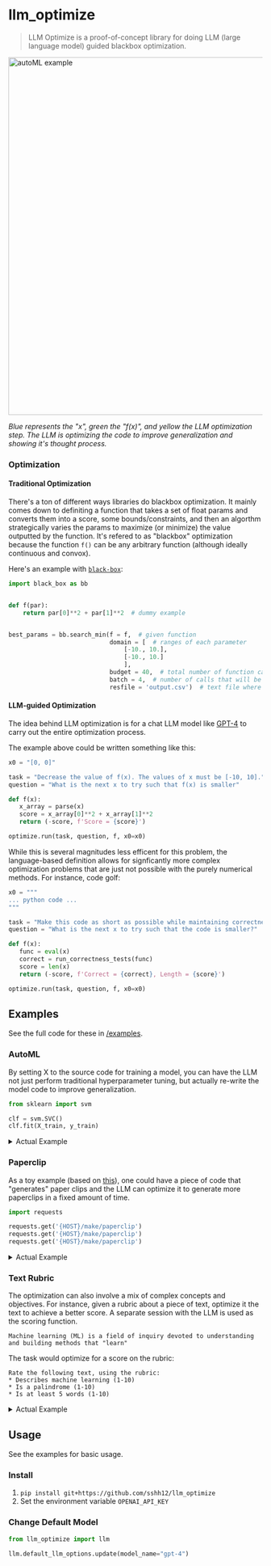 # llm_optimize

> LLM Optimize is a proof-of-concept library for doing LLM (large language model) guided blackbox optimization.

<img width="708" alt="autoML example" src="https://user-images.githubusercontent.com/6625384/230801505-a970080c-796f-4996-8f57-b1feae40376c.png">

_Blue represents the "x", green the "f(x)", and yellow the LLM optimization step. The LLM is optimizing the code to improve generalization and showing it's thought process._

### Optimization

#### Traditional Optimization

There's a ton of different ways libraries do blackbox optimization. It mainly comes down to definiting a function that takes a set of float params and converts them into a score, some bounds/constraints, and then an algorthm strategically varies the params to maximize (or minimize) the value outputted by the function. It's refered to as "blackbox" optimization because the function `f()` can be any arbitrary function (although ideally continuous and convox).

Here's an example with [`black-box`](https://pypi.org/project/black-box/):

```python
import black_box as bb


def f(par):
    return par[0]**2 + par[1]**2  # dummy example


best_params = bb.search_min(f = f,  # given function
                            domain = [  # ranges of each parameter
                                [-10., 10.],
                                [-10., 10.]
                                ],
                            budget = 40,  # total number of function calls available
                            batch = 4,  # number of calls that will be evaluated in parallel
                            resfile = 'output.csv')  # text file where results will be saved
```

#### LLM-guided Optimization

The idea behind LLM optimization is for a chat LLM model like [GPT-4](https://cdn.openai.com/papers/gpt-4.pdf) to carry out the entire optimization process.

The example above could be written something like this:

```python
x0 = "[0, 0]"

task = "Decrease the value of f(x). The values of x must be [-10, 10]."
question = "What is the next x to try such that f(x) is smaller"

def f(x):
   x_array = parse(x)
   score = x_array[0]**2 + x_array[1]**2
   return (-score, f'Score = {score}')

optimize.run(task, question, f, x0=x0)
```

While this is several magnitudes less efficent for this problem, the language-based definition allows for signficantly more complex optimization problems that are just not possible with the purely numerical methods. For instance, code golf:

```python
x0 = """
... python code ...
"""

task = "Make this code as short as possible while maintaining correctness"
question = "What is the next x to try such that the code is smaller?"

def f(x):
   func = eval(x)
   correct = run_correctness_tests(func)
   score = len(x)
   return (-score, f'Correct = {correct}, Length = {score}')

optimize.run(task, question, f, x0=x0)
```

## Examples

See the full code for these in [/examples](https://github.com/sshh12/llm_optimize/tree/main/examples).

### AutoML

By setting X to the source code for training a model, you can have the LLM not just perform traditional hyperparameter tuning, but actually re-write the model code to improve generalization.

```python
from sklearn import svm

clf = svm.SVC()
clf.fit(X_train, y_train)
```

<details>
<summary>Actual Example</summary>

```python
# https://scikit-learn.org/stable/auto_examples/classification/plot_digits_classification.html
from sklearn.datasets import load_digits
from sklearn.model_selection import train_test_split

from llm_optimize import optimize, eval_utils

digits = load_digits()
n_samples = len(digits.images)
data = digits.images.reshape((n_samples, -1))

X_train, X_test, y_train, y_test = train_test_split(data, digits.target, test_size=0.5, shuffle=False)

x0 = """
from sklearn import svm

clf = svm.SVC()
clf.fit(X_train, y_train)
"""

TASK = f"""
You will be given sklearn modeling code as the input to optimize.

Vary functions, imports, arguments, model type, etc to perform this task to the best of your abilities.

Rules:
* The script should always create a "clf" variable that is a sklearn estimator
* "clf" should always be set to the best estimator
* Do not use models that are not builtin to sklearn (do not pip install!)
* Be sure to include relevant sklearn imports
* Do not try to compute the test score

Hints:
* X_train.shape == {X_train.shape}
* n_samples == {n_samples}
"""

QUESTION = """
What is the next x to try such that the test score increases and the model better generalizes?
"""


def train_model(script):
    try:
        result = eval_utils.exec_with_timeout_unsafe(
            script, {"X_train": X_train, "y_train": y_train}, ["clf"], timeout_secs=60
        )
        clf = result["clf"]
        score = clf.score(X_test, y_test)
        return (score, f"Test Set Score = {score}")
    except Exception as e:
        return (0.0, "Exception " + str(e))


if __name__ == "__main__":
    best_code = optimize.run(TASK, QUESTION, train_model, x0=x0, stop_score=1.0, max_steps=3)
    print(best_code)

```

</details>

### Paperclip

As a toy example (based on [this](https://www.lesswrong.com/tag/squiggle-maximizer-formerly-paperclip-maximizer)), one could have a piece of code that "generates" paper clips and the LLM can optimize it to generate more paperclips in a fixed amount of time.

```python
import requests

requests.get('{HOST}/make/paperclip')
requests.get('{HOST}/make/paperclip')
requests.get('{HOST}/make/paperclip')
```

<details>
<summary>Actual Example</summary>

```python
import subprocess
import requests
import time

from llm_optimize import optimize, eval_utils

TIMEOUT = 30
HOST = "http://localhost:8800"

x0 = f"""
import requests

requests.get('{HOST}/make/paperclip')
requests.get('{HOST}/make/paperclip')
requests.get('{HOST}/make/paperclip')
"""

TASK = f"""
You are a python agent tasked with generating code to create the most paperclips in {TIMEOUT} seconds.

The paperclips are generated by making a GET request with `paperclip` to a local flask HTTP server.

Very functions, imports, threading, processing to generate as many paperclips as possible.

Rules:
* Only use python3.8 builtins and the requests library (no pip install)
* You must make requests to {HOST}
* If the script timeouts, you make no paperclips
"""

QUESTION = """
What is the next x to try such that more paper clips are generated?
"""


def run_factory(script):
    requests.get(f"{HOST}/reset")
    start = time.time()
    try:
        eval_utils.exec_temp_script_unsafe(script, timeout=TIMEOUT + 5)
        assets = requests.get(f"{HOST}/assets").json()
        score = assets.get("paperclip", 0)
        time_elapsed = time.time() - start
        return (
            score,
            f"Factory Assets = {assets}, Time = {time_elapsed:.3f}s, Paperclips Generated = {score}",
        )
    except RuntimeError as e:
        return (0.0, repr(e))
    except subprocess.TimeoutExpired:
        time_elapsed = time.time() - start
        return (0.0, f"Timeout, Time = {time_elapsed:.3f}s")


if __name__ == "__main__":
    best_code = optimize.run(TASK, QUESTION, run_factory, x0=x0, stop_score=1e9, max_steps=10)
    print(best_code)

```

</details>

### Text Rubric

The optimization can also involve a mix of complex concepts and objectives. For instance, given a rubric about a piece of text, optimize it the text to achieve a better score. A separate session with the LLM is used as the scoring function.

```
Machine learning (ML) is a field of inquiry devoted to understanding and building methods that "learn"
```

The task would optimize for a score on the rubric:

```
Rate the following text, using the rubric:
* Describes machine learning (1-10)
* Is a palindrome (1-10)
* Is at least 5 words (1-10)
```

<details>
<summary>Actual Example</summary>

```python
import re

from llm_optimize import optimize, eval_utils

x0 = f"""
Machine learning (ML) is a field of inquiry devoted to understanding and building methods that "learn"
"""

TASK = f"""
You are a linguistics expert who can write complex sentences.

You are tasked with writing a statement that:
* Describes machine learning
* Is a palindrome
* Is at least 5 words
"""

QUESTION = """
What is the next x to try such that the text better describes machine learning and is a palindrome?
"""

RUBRIC = """
Rate the following text, using the rubric:
* Describes machine learning (1-10)
* Is a palindrome (1-10)
* Is at least 5 words (1-10)

``
{x}
``

At the end respond with `final_score=score` (e.g. `final_score=5`).

The final score should represent the overall ability of the text to meet the rubric.
"""


if __name__ == "__main__":
    scorer = eval_utils.get_llm_scorer(
        RUBRIC, parse_score=lambda result: float(re.findall("final_score=([\d\.]+)", result)[0])
    )
    best_code = optimize.run(TASK, QUESTION, scorer, x0=x0, stop_score=10.0, max_steps=3)
    print(best_code)

```

</details>

## Usage

See the examples for basic usage.

### Install

1. `pip install git+https://github.com/sshh12/llm_optimize`
2. Set the environment variable `OPENAI_API_KEY`

### Change Default Model

```python
from llm_optimize import llm

llm.default_llm_options.update(model_name="gpt-4")
```
